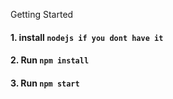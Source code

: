 Getting Started

#### 1. install `nodejs if you dont have it`
#### 2. Run `npm install`
#### 3. Run `npm start`
